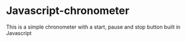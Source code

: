 # Javascript-chronometer
This is a simple chronometer with a start, pause and stop button built in Javascript
